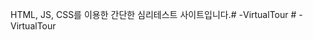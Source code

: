 HTML, JS, CSS를 이용한 간단한 심리테스트 사이트입니다.#   - V i r t u a l T o u r  
 #   - V i r t u a l T o u r  
 